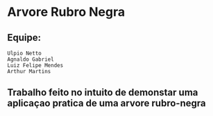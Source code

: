 # Arvore Rubro Negra

## Equipe:
    Ulpio Netto
    Agnaldo Gabriel
    Luiz Felipe Mendes
    Arthur Martins

## Trabalho feito no intuito de demonstar uma aplicaçao pratica de uma arvore rubro-negra